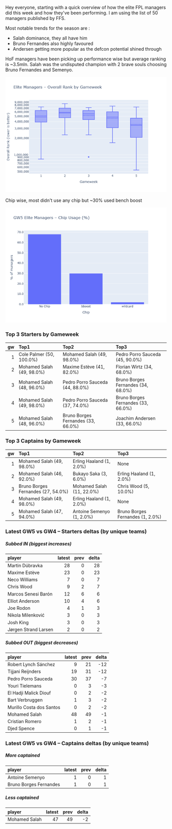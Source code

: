 Hey everyone, starting with a quick overview of how the elite FPL managers did this week and how they've been performing. I am using the list of 50 managers published by FFS.

Most notable trends for the season are : 
* Salah dominance, they all have him
* Bruno Fernandes also highly favoured
* Andersen getting more popular as the defcon potential shined through

HoF managers have been picking up performance wise but average ranking is ~3.5mln.  Salah was the undisputed champion with 2 brave souls choosing Bruno Fernandes and Semenyo.

![GW5 overall rank](assets/images/overallrank5.png)


Chip wise, most didn't use any chip but ~30% used bench boost


![chip percentage chart gw5](assets/images/chippct_5.png)


### Top 3 Starters by Gameweek

|  gw | Top1                      | Top2                               | Top3                               |
| --: | :------------------------ | :--------------------------------- | :--------------------------------- |
|   1 | Cole Palmer (50, 100.0%)  | Mohamed Salah (49, 98.0%)          | Pedro Porro Sauceda (45, 90.0%)    |
|   2 | Mohamed Salah (49, 98.0%) | Maxime Estève (41, 82.0%)          | Florian Wirtz (34, 68.0%)          |
|   3 | Mohamed Salah (48, 96.0%) | Pedro Porro Sauceda (44, 88.0%)    | Bruno Borges Fernandes (34, 68.0%) |
|   4 | Mohamed Salah (49, 98.0%) | Pedro Porro Sauceda (37, 74.0%)    | Bruno Borges Fernandes (33, 66.0%) |
|   5 | Mohamed Salah (48, 96.0%) | Bruno Borges Fernandes (33, 66.0%) | Joachim Andersen (33, 66.0%)       |
### Top 3 Captains by Gameweek

|   gw | Top1                               | Top2                      | Top3                             |
|-----:|:-----------------------------------|:--------------------------|:---------------------------------|
|    1 | Mohamed Salah (49, 98.0%)          | Erling Haaland (1, 2.0%)  | None                             |
|    2 | Mohamed Salah (46, 92.0%)          | Bukayo Saka (3, 6.0%)     | Erling Haaland (1, 2.0%)         |
|    3 | Bruno Borges Fernandes (27, 54.0%) | Mohamed Salah (11, 22.0%) | Chris Wood (5, 10.0%)            |
|    4 | Mohamed Salah (49, 98.0%)          | Erling Haaland (1, 2.0%)  | None                             |
|    5 | Mohamed Salah (47, 94.0%)          | Antoine Semenyo (1, 2.0%) | Bruno Borges Fernandes (1, 2.0%) |
### Latest GW5 vs GW4 – Starters deltas (by unique teams)

##### Subbed IN (biggest increases)

| player               | latest | prev | delta |
| :------------------- | -----: | ---: | ----: |
| Martin Dúbravka      |     28 |    0 |    28 |
| Maxime Estève        |     23 |    0 |    23 |
| Neco Williams        |      7 |    0 |     7 |
| Chris Wood           |      9 |    2 |     7 |
| Marcos Senesi Barón  |     12 |    6 |     6 |
| Elliot Anderson      |     10 |    4 |     6 |
| Joe Rodon            |      4 |    1 |     3 |
| Nikola Milenković    |      3 |    0 |     3 |
| Josh King            |      3 |    0 |     3 |
| Jørgen Strand Larsen |      2 |    0 |     2 |

##### Subbed OUT (biggest decreases)

| player                   |   latest |   prev |   delta |
|:-------------------------|---------:|-------:|--------:|
| Robert Lynch Sánchez     |        9 |     21 |     -12 |
| Tijjani Reijnders        |       19 |     31 |     -12 |
| Pedro Porro Sauceda      |       30 |     37 |      -7 |
| Youri Tielemans          |        0 |      3 |      -3 |
| El Hadji Malick Diouf    |        0 |      2 |      -2 |
| Bart Verbruggen          |        1 |      3 |      -2 |
| Murillo Costa dos Santos |        0 |      2 |      -2 |
| Mohamed Salah            |       48 |     49 |      -1 |
| Cristian Romero          |        1 |      2 |      -1 |
| Djed Spence              |        0 |      1 |      -1 | 

### Latest GW5 vs GW4 – Captains deltas (by unique teams)

##### More captained

| player                 |   latest |   prev |   delta |
|:-----------------------|---------:|-------:|--------:|
| Antoine Semenyo        |        1 |      0 |       1 |
| Bruno Borges Fernandes |        1 |      0 |       1 | 

##### Less captained

| player        |   latest |   prev |   delta |
|:--------------|---------:|-------:|--------:|
| Mohamed Salah |       47 |     49 |      -2 |